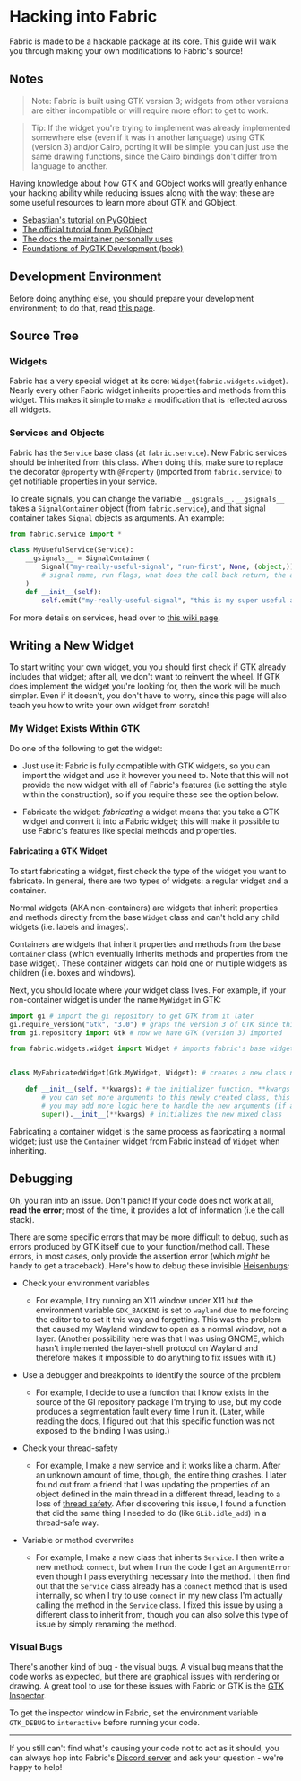 # Hacking into Fabric
Fabric is made to be a hackable package at its core. This guide will walk you through making your own modifications to Fabric's source!

## Notes

> Note: Fabric is built using GTK version 3; widgets from other versions are either incompatible or will require more effort to get to work.

> Tip: If the widget you're trying to implement was already implemented somewhere else (even if it was in another language) using GTK (version 3) and/or Cairo, porting it will be simple: you can just use the same drawing functions, since the Cairo bindings don't differ from language to another.

Having knowledge about how GTK and GObject works will greatly enhance your hacking ability while reducing issues along with the way; these are some useful resources to learn more about GTK and GObject.
- [Sebastian's tutorial on PyGObject](https://python-gtk-3-tutorial.readthedocs.io/en/latest/)
- [The official tutorial from PyGObject](https://gnome.pages.gitlab.gnome.org/pygobject/)
- [The docs the maintainer personally uses](https://lazka.github.io/pgi-docs/)
- [Foundations of PyGTK Development (book)](https://link.springer.com/book/10.1007/978-1-4842-4179-0)

## Development Environment
Before doing anything else, you should prepare your development environment; to do that, read [this page](development-environment.md).

## Source Tree
### Widgets
Fabric has a very special widget at its core: `Widget`(`fabric.widgets.widget`). Nearly every other Fabric widget inherits properties and methods from this widget. This makes it simple to make a modification that is reflected across all widgets.

### Services and Objects
Fabric has the `Service` base class (at `fabric.service`). New Fabric services should be inherited from this class. When doing this, make sure to replace the decorator `@property` with `@Property` (imported from `fabric.service`) to get notifiable properties in your service.

To create signals, you can change the variable `__gsignals__`. `__gsignals__`  takes a `SignalContainer` object (from `fabric.service`), and that signal container takes `Signal` objects as arguments. An example:

```python
from fabric.service import *

class MyUsefulService(Service):
    __gsignals__ = SignalContainer(
        Signal("my-really-useful-signal", "run-first", None, (object,))
        # signal name, run flags, what does the call back return, the argument type of the callback
    )
    def __init__(self):
        self.emit("my-really-useful-signal", "this is my super useful argument passed to you, what a useful string")
```
For more details on services, head over to [this wiki page](services.md).

## Writing a New Widget
To start writing your own widget, you you should first check if GTK already includes that widget; after all, we don't want to reinvent the wheel. If GTK does implement the widget you're looking for, then the work will be much simpler. Even if it doesn't, you don't have to worry, since this page will also teach you how to write your own widget from scratch!

### My Widget Exists Within GTK
Do one of the following to get the widget:

- Just use it: Fabric is fully compatible with GTK widgets, so you can import the widget and use it however you need to. Note that this will not provide the new widget with all of Fabric's features (i.e setting the style within the construction), so if you require these see the option below.

- Fabricate the widget: _fabricating_ a widget means that you take a GTK widget and convert it into a Fabric widget; this will make it possible to use Fabric's features like special methods and properties.

#### Fabricating a GTK Widget
To start fabricating a widget, first check the type of the widget you want to fabricate. In general, there are two types of widgets: a regular widget and a container.

Normal widgets (AKA non-containers) are widgets that inherit properties and methods directly from the base `Widget` class and can't hold any child widgets (i.e. labels and images).

Containers are widgets that inherit properties and methods from the base `Container` class (which eventually inherits methods and properties from the base widget). These container widgets can hold one or multiple widgets as children (i.e. boxes and windows).


Next, you should locate where your widget class lives. For example, if your non-container widget is under the name `MyWidget` in GTK:
```python
import gi # import the gi repository to get GTK from it later
gi.require_version("Gtk", "3.0") # graps the version 3 of GTK since this is what fabric uses
from gi.repository import Gtk # now we have GTK (version 3) imported

from fabric.widgets.widget import Widget # imports fabric's base widget 


class MyFabricatedWidget(Gtk.MyWidget, Widget): # creates a new class named "MyFabricatedWidget", this class inherits the desired GTK widget and fabric's base widget

    def __init__(self, **kwargs): # the initializer function, **kwargs (a dict) means whatever you pass as extra argument will be in that dict
        # you can set more arguments to this newly created class, this is useful if you want to make this widget able to do more during the initialization phase
        # you may add more logic here to handle the new arguments (if any)
        super().__init__(**kwargs) # initializes the new mixed class
```

Fabricating a container widget is the same process as fabricating a normal widget; just use the `Container` widget from Fabric instead of `Widget` when inheriting.


## Debugging
Oh, you ran into an issue. Don't panic! If your code does not work at all, **read the error**; most of the time, it provides a lot of information (i.e the call stack).

There are some specific errors that may be more difficult to debug, such as errors produced by GTK itself due to your function/method call. These errors, in most cases, only provide the assertion error (which *might* be handy to get a traceback). Here's how to debug these invisible [Heisenbugs](https://en.wikipedia.org/wiki/Heisenbug):

- Check your environment variables
  - For example, I try running an X11 window under X11 but the environment variable `GDK_BACKEND` is set to `wayland` due to me forcing the editor to to set it this way and forgetting. This was the problem that caused my Wayland window to open as a normal window, not a layer. (Another possibility here was that I was using GNOME, which hasn't implemented the layer-shell protocol on Wayland and therefore makes it impossible to do anything to fix issues with it.)

- Use a debugger and breakpoints to identify the source of the problem
  - For example, I decide to use a function that I know  exists in the source of the GI repository package I'm trying to use, but my code produces a segmentation fault every time I run it. (Later, while reading the docs, I figured out that this specific function was not exposed to the binding I was using.)

- Check your thread-safety
  - For example, I make a new service and it works like a charm. After an unknown amount of time, though, the entire thing crashes. I later found out from a friend that I was updating the properties of an object defined in the main thread in a different thread, leading to a loss of [thread safety](https://en.wikipedia.org/wiki/Thread_safety). After discovering this issue, I found a function that did the same thing I needed to do (like `GLib.idle_add`) in a thread-safe way.
  
- Variable or method overwrites
  - For example, I make a new class that inherits `Service`. I then write a new method: `connect`, but when I run the code I get an `ArgumentError` even though I pass everything necessary into the method. I then find out that the `Service` class already has a `connect` method that is used internally, so when I try to use `connect` in my new class I'm actually calling the method in the `Service` class. I fixed this issue by using a different class to inherit from, though you can also solve this type of issue by simply renaming the method.

### Visual Bugs

There's another kind of bug - the visual bugs. A visual bug means that the code works as expected, but there are graphical issues with rendering or drawing. A great tool to use for these issues with Fabric or GTK is the [GTK Inspector](https://wiki.gnome.org/Projects/GTK/Inspector).

To get the inspector window in Fabric, set the environment variable `GTK_DEBUG` to `interactive` before running your code.

---
If you still can't find what's causing your code not to act as it should, you can always hop into Fabric's [Discord server](https://discord.gg/xKDnfGee) and ask your question - we're happy to help!
